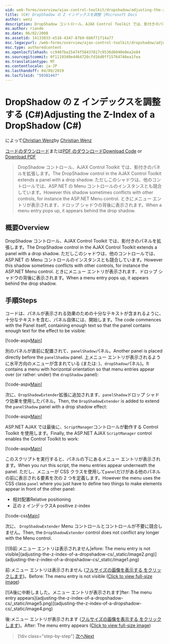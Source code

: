 ```yaml
---
uid: web-forms/overview/ajax-control-toolkit/dropshadow/adjusting-the-z-index-of-a-dropshadow-cs
title: (C#) DropShadow の Z インデックスを調整 |Microsoft Docs
author: wenz
description: DropShadow コントロール、AJAX Control Toolkit では、影付きのパネルを拡張します。 ただし場合がありますこのシャドウがインストールの他のコントロールと競合しています.
ms.author: riande
ms.date: 06/02/2008
ms.assetid: 14133833-e518-4347-87b9-6b6f71f14a77
msc.legacyurl: /web-forms/overview/ajax-control-toolkit/dropshadow/adjusting-the-z-index-of-a-dropshadow-cs
msc.type: authoredcontent
ms.openlocfilehash: cc9407ba15474f58437817c9536d6040e0ea2e84
ms.sourcegitcommit: 0f1119340e4464720cfd16d0ff15764746ea1fea
ms.translationtype: MT
ms.contentlocale: ja-JP
ms.lasthandoff: 04/09/2019
ms.locfileid: "59381447"
---
```

# <a name="adjusting-the-z-index-of-a-dropshadow-c"></a><span data-ttu-id="e4ef8-104">DropShadow の Z インデックスを調整する (C#)</span><span class="sxs-lookup"><span data-stu-id="e4ef8-104">Adjusting the Z-Index of a DropShadow (C#)</span></span>

<span data-ttu-id="e4ef8-105">によって[Christian Wenz](https://github.com/wenz)</span><span class="sxs-lookup"><span data-stu-id="e4ef8-105">by [Christian Wenz](https://github.com/wenz)</span></span>

<span data-ttu-id="e4ef8-106">[コードのダウンロード](http://download.microsoft.com/download/5/1/6/51652a81-500b-4f6b-88d3-617103e7941e/DropShadow1.cs.zip)または[PDF のダウンロード](http://download.microsoft.com/download/b/6/a/b6ae89ee-df69-4c87-9bfb-ad1eb2b23373/dropshadow1CS.pdf)</span><span class="sxs-lookup"><span data-stu-id="e4ef8-106">[Download Code](http://download.microsoft.com/download/5/1/6/51652a81-500b-4f6b-88d3-617103e7941e/DropShadow1.cs.zip) or [Download PDF](http://download.microsoft.com/download/b/6/a/b6ae89ee-df69-4c87-9bfb-ad1eb2b23373/dropshadow1CS.pdf)</span></span>

> <span data-ttu-id="e4ef8-107">DropShadow コントロール、AJAX Control Toolkit では、影付きのパネルを拡張します。</span><span class="sxs-lookup"><span data-stu-id="e4ef8-107">The DropShadow control in the AJAX Control Toolkit extends a panel with a drop shadow.</span></span> <span data-ttu-id="e4ef8-108">ただしこのシャドウは、他のコントロールでは、ASP.NET の Menu コントロールのインスタンスとも競合しています。</span><span class="sxs-lookup"><span data-stu-id="e4ef8-108">However this shadow sometimes conflicts with other controls, for instance the ASP.NET Menu control.</span></span> <span data-ttu-id="e4ef8-109">ときにメニュー エントリが表示されます、ドロップ シャドウの背後に表示されます。</span><span class="sxs-lookup"><span data-stu-id="e4ef8-109">When a menu entry pops up, it appears behind the drop shadow.</span></span>


## <a name="overview"></a><span data-ttu-id="e4ef8-110">概要</span><span class="sxs-lookup"><span data-stu-id="e4ef8-110">Overview</span></span>

<span data-ttu-id="e4ef8-111">DropShadow コントロール、AJAX Control Toolkit では、影付きのパネルを拡張します。</span><span class="sxs-lookup"><span data-stu-id="e4ef8-111">The DropShadow control in the AJAX Control Toolkit extends a panel with a drop shadow.</span></span> <span data-ttu-id="e4ef8-112">ただしこのシャドウは、他のコントロールでは、ASP.NET の Menu コントロールのインスタンスとも競合しています。</span><span class="sxs-lookup"><span data-stu-id="e4ef8-112">However this shadow sometimes conflicts with other controls, for instance the ASP.NET Menu control.</span></span> <span data-ttu-id="e4ef8-113">ときにメニュー エントリが表示されます、ドロップ シャドウの背後に表示されます。</span><span class="sxs-lookup"><span data-stu-id="e4ef8-113">When a menu entry pops up, it appears behind the drop shadow.</span></span>

## <a name="steps"></a><span data-ttu-id="e4ef8-114">手順</span><span class="sxs-lookup"><span data-stu-id="e4ef8-114">Steps</span></span>

<span data-ttu-id="e4ef8-115">コードは、パネルが表示される効果のための十分なテキストが含まれるように、十分なテキストを含む、パネル自体には、開始します。</span><span class="sxs-lookup"><span data-stu-id="e4ef8-115">The code commences with the Panel itself, containing enough text so that the panel contains enough text for the effect to be visible:</span></span>

[!code-aspx[Main](adjusting-the-z-index-of-a-dropshadow-cs/samples/sample1.aspx)]

<span data-ttu-id="e4ef8-116">別のパネルが直前に配置されて、`panelShadow`パネル。</span><span class="sxs-lookup"><span data-stu-id="e4ef8-116">Another panel is placed directly before the `panelShadow` panel.</span></span> <span data-ttu-id="e4ef8-117">上メニュー エントリが表示されるように水平方向のメニューが含まれている (または: )、`dropShadow`パネル)。</span><span class="sxs-lookup"><span data-stu-id="e4ef8-117">It contains a menu with horizontal orientation so that menu entries appear over (or rather: under) the `dropShadow` panel):</span></span>

[!code-aspx[Main](adjusting-the-z-index-of-a-dropshadow-cs/samples/sample2.aspx)]

<span data-ttu-id="e4ef8-118">次に、`DropShadowExtender`拡張に追加されます、`panelShadow`ドロップ シャドウ効果を使用したパネル。</span><span class="sxs-lookup"><span data-stu-id="e4ef8-118">Then, the `DropShadowExtender` is added to extend the `panelShadow` panel with a drop shadow effect:</span></span>

[!code-aspx[Main](adjusting-the-z-index-of-a-dropshadow-cs/samples/sample3.aspx)]

<span data-ttu-id="e4ef8-119">ASP.NET AJAX では最後に、`ScriptManager`コントロールが動作する Control Toolkit を使用します。</span><span class="sxs-lookup"><span data-stu-id="e4ef8-119">Finally, the ASP.NET AJAX `ScriptManager` control enables the Control Toolkit to work:</span></span>

[!code-aspx[Main](adjusting-the-z-index-of-a-dropshadow-cs/samples/sample4.aspx)]

<span data-ttu-id="e4ef8-120">このスクリプトを実行すると、パネルの下にあるメニュー エントリが表示されます。</span><span class="sxs-lookup"><span data-stu-id="e4ef8-120">When you run this script, the menu entries appear underneath the panel.</span></span> <span data-ttu-id="e4ef8-121">ただし、メニューが CSS クラスを使用して`panel`だけがある他のパネルの前に表示される要素を次の 2 つを定義します。</span><span class="sxs-lookup"><span data-stu-id="e4ef8-121">However the menu uses the CSS class `panel` where you just have to define two things to make elements appear in front of the other panel:</span></span>

- <span data-ttu-id="e4ef8-122">相対配置</span><span class="sxs-lookup"><span data-stu-id="e4ef8-122">Relative positioning</span></span>
- <span data-ttu-id="e4ef8-123">正の z インデックス</span><span class="sxs-lookup"><span data-stu-id="e4ef8-123">A positive z-index</span></span>

[!code-css[Main](adjusting-the-z-index-of-a-dropshadow-cs/samples/sample5.css)]

<span data-ttu-id="e4ef8-124">次に、 `DropShadowExtender` Menu コントロールとコントロールが不要に競合しません。</span><span class="sxs-lookup"><span data-stu-id="e4ef8-124">Then, the `DropShadowExtender` control does not conflict any longer with the Menu control.</span></span>


[![B<span data-ttu-id="e4ef8-125">前:メニュー エントリは表示されません]</span><span class="sxs-lookup"><span data-stu-id="e4ef8-125">efore: The menu entry is not visible]</span></span>(adjusting-the-z-index-of-a-dropshadow-cs/_static/image2.png)](adjusting-the-z-index-of-a-dropshadow-cs/_static/image1.png)

<span data-ttu-id="e4ef8-126">前:メニュー エントリは表示されません ([フルサイズの画像を表示する をクリックします](adjusting-the-z-index-of-a-dropshadow-cs/_static/image3.png))。</span><span class="sxs-lookup"><span data-stu-id="e4ef8-126">Before: The menu entry is not visible ([Click to view full-size image](adjusting-the-z-index-of-a-dropshadow-cs/_static/image3.png))</span></span>


[![A<span data-ttu-id="e4ef8-127">後に中断しました。メニュー エントリが表示されます]</span><span class="sxs-lookup"><span data-stu-id="e4ef8-127">fter: The menu entry appears]</span></span>(adjusting-the-z-index-of-a-dropshadow-cs/_static/image5.png)](adjusting-the-z-index-of-a-dropshadow-cs/_static/image4.png)

<span data-ttu-id="e4ef8-128">後:メニュー エントリが表示されます ([フルサイズの画像を表示する をクリックします](adjusting-the-z-index-of-a-dropshadow-cs/_static/image6.png))。</span><span class="sxs-lookup"><span data-stu-id="e4ef8-128">After: The menu entry appears ([Click to view full-size image](adjusting-the-z-index-of-a-dropshadow-cs/_static/image6.png))</span></span>

> [!div class="step-by-step"]
> [<span data-ttu-id="e4ef8-129">次へ</span><span class="sxs-lookup"><span data-stu-id="e4ef8-129">Next</span></span>](manipulating-dropshadow-properties-from-client-code-cs.md)
